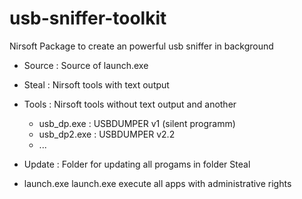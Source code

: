 # usb-sniffer-toolkit
Nirsoft Package to create an powerful usb sniffer in background

* Source :
  Source of launch.exe

* Steal :
  Nirsoft tools with text output

* Tools :
  Nirsoft tools without text output and another
    - usb_dp.exe  : USBDUMPER v1 (silent programm)
    - usb_dp2.exe : USBDUMPER v2.2
    - ...

* Update :
  Folder for updating all progams in folder Steal

* launch.exe 
  launch.exe execute all apps with administrative rights

